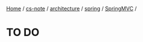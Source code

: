 [Home](https://mengxianbin.github.io) /
[cs-note](https://mengxianbin.github.io/cs-note) /
[architecture](https://mengxianbin.github.io/cs-note/content/architecture) /
[spring](https://mengxianbin.github.io/cs-note/content/architecture/spring) /
[SpringMVC](https://mengxianbin.github.io/cs-note/content/architecture/spring/SpringMVC) /

# TO DO
